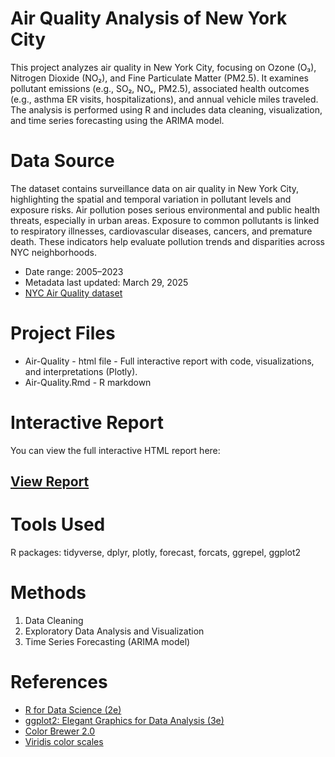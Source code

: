 # Air Quality Analysis of New York City

This project analyzes air quality in New York City, focusing on Ozone (O₃), Nitrogen Dioxide (NO₂), and Fine Particulate Matter (PM2.5). It examines pollutant emissions (e.g., SO₂, NOₓ, PM2.5), associated health outcomes (e.g., asthma ER visits, hospitalizations), and annual vehicle miles traveled. The analysis is performed using R and includes data cleaning, visualization, and time series forecasting using the ARIMA model.

 # Data Source
The dataset contains surveillance data on air quality in New York City, highlighting the spatial and temporal variation in pollutant levels and exposure risks. Air pollution poses serious environmental and public health threats, especially in urban areas. Exposure to common pollutants is linked to respiratory illnesses, cardiovascular diseases, cancers, and premature death. These indicators help evaluate pollution trends and disparities across NYC neighborhoods.
* Date range: 2005–2023
* Metadata last updated: March 29, 2025
* [NYC Air Quality dataset](https://catalog.data.gov/dataset/air-quality/)

# Project Files
* Air-Quality - html file - Full interactive report with code, visualizations, and interpretations (Plotly).
* Air-Quality.Rmd - R markdown

# Interactive Report

You can view the full interactive HTML report here:  
## [View Report](https://thyphan2025.github.io/New-York-Air-Quality/)

# Tools Used
R packages: tidyverse, dplyr, plotly, forecast, forcats, ggrepel, ggplot2

# Methods
1. Data Cleaning
2. Exploratory Data Analysis and Visualization
3. Time Series Forecasting (ARIMA model)

# References
- [R for Data Science (2e)](https://r4ds.hadley.nz/)
- [ggplot2: Elegant Graphics for Data Analysis (3e)](https://ggplot2-book.org/)
- [Color Brewer 2.0](https://colorbrewer2.org/)
- [Viridis color scales](https://ggplot2.tidyverse.org/reference/scale_viridis.html)



